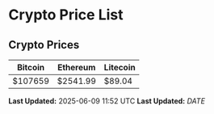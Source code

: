 # Crypto Price List

## Crypto Prices
| Bitcoin | Ethereum | Litecoin |
| ------- | -------- | -------- |
| $107659 | $2541.99 | $89.04 |
**Last Updated:** 2025-06-09 11:52 UTC
**Last Updated:** $DATE$
